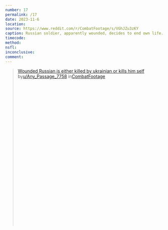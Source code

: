 ```yaml
---
number: 17
permalink: /17
date: 2023-11-6
location:
source: https://www.reddit.com/r/CombatFootage/s/VGhJZu3zKY
caption: Russian soldier, apparently wounded, decides to end own life. Poor quality so means undetermined
timecode:
method: 
nsfl:
inconclusive:
comment:
---
```

<blockquote class="reddit-embed-bq" style="height:500px" data-embed-height="508"><a href="https://www.reddit.com/r/CombatFootage/comments/17oppkk/wounded_russian_is_either_killed_by_ukrainian_or/">Wounded Russian is either killed by ukrainian or kills him self </a><br> by<a href="https://www.reddit.com/user/Any_Passage_7758/">u/Any_Passage_7758</a> in<a href="https://www.reddit.com/r/CombatFootage/">CombatFootage</a></blockquote><script async="" src="https://embed.reddit.com/widgets.js" charset="UTF-8"></script>